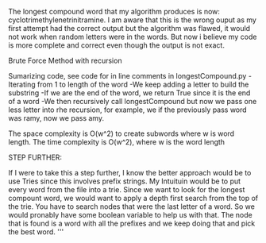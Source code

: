 The longest compound word that my algorithm produces is now: cyclotrimethylenetrinitramine.
I am aware that this is the wrong ouput as my first attempt had the correct output but the algorithm was flawed, it would not work when random letters were in the words. 
But now i believe my code is more complete and correct even though the output is not exact.

Brute Force Method with recursion

Sumarizing code, see code for in line comments in longestCompound.py
-Iterating from 1 to length of the word
-We keep adding a letter to build the substring
-If we are the end of the word, we return True since it is the end of a word
-We then recursively call longestCompound but now we pass one less letter into rhe recursion, 
for example, we if the previously pass word was ramy, now we pass amy.

The space complexity is O(w^2) to create subwords where w is word length.
The time complexity is O(w^2), where w is the word length


STEP FURTHER:

If I were to take this a step further, I know the better approach
would be to use Tries since this involves prefix strings. 
My Intuituin would be to put every word from the file into a trie. 
Since we want to look for the longest compount word, we would want to apply 
a depth first search from the top of the trie. You have to search nodes that were 
the last letter of a word. So we would pronably have some boolean variable to help us with that. 
The node that is found is a word with all the prefixes and we keep doing that and pick the best word.
'''

